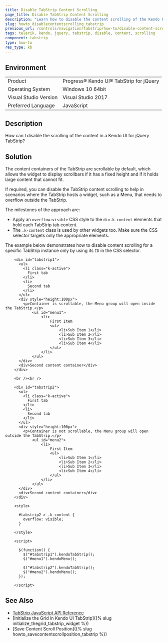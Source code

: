 ```yaml
---
title: Disable TabStrip Content Scrolling
page_title: Disable TabStrip Content Scrolling 
description: "Learn how to disable the content scrolling of the Kendo UI for jQuery TabStrip."
slug: howto_disablecontentscrolling_tabstrip
previous_url: /controls/navigation/tabstrip/how-to/disable-content-scrolling
tags: telerik, kendo, jquery, tabstrip, disable, content, scrolling
component: tabstrip
type: how-to
res_type: kb
---
```


## Environment

<table>
 <tr>
  <td>Product</td>
  <td>Progress® Kendo UI® TabStrip for jQuery</td>
 </tr>
 <tr>
  <td>Operating System</td>
  <td>Windows 10 64bit</td>
 </tr>
 <tr>
  <td>Visual Studio Version</td>
  <td>Visual Studio 2017</td>
 </tr>
 <tr>
  <td>Preferred Language</td>
  <td>JavaScript</td>
 </tr>
</table>

## Description

How can I disable the scrolling of the content in a Kendo UI for jQuery TabStrip?

## Solution

The content containers of the TabStrip are scrollable by default, which allows the widget to display scrollbars if it has a fixed height and if it holds large content that cannot fit. 

If required, you can disable the TabStrip content scrolling to help in scenarios where the TabStrip hosts a widget, such as a Menu, that needs to overflow outside the TabStrip.

The milestones of the approach are:

* Apply an `overflow:visible` CSS style to the `div.k-content` elements that hold each TabStrip tab content.
* The `.k-content` class is used by other widgets too. Make sure the CSS selector targets only the appropriate elements.

The example below demonstrates how to disable content scrolling for a specific TabStrip instance only by using its `ID` in the CSS selector.



```dojo
    <div id="tabstrip1">
      <ul>
        <li class="k-active">
          First tab
        </li>
        <li>
          Second tab
        </li>
      </ul>
      <div style="height:100px">
        <p>Container is scrollable, the Menu group will open inside the TabStrip.</p>
            <ul id="menu1">
                <li>
                    First Item
                    <ul>
                        <li>Sub Item 1</li>
                        <li>Sub Item 2</li>
                        <li>Sub Item 3</li>
                        <li>Sub Item 4</li>
                    </ul>
                </li>
            </ul>        
      </div>
      <div>Second content container</div>
    </div>

    <br /><br />

    <div id="tabstrip2">
      <ul>
        <li class="k-active">
          First tab
        </li>
        <li>
          Second tab
        </li>
      </ul>
      <div style="height:100px">
        <p>Container is not scrollable, the Menu group will open outside the TabStrip.</p>
            <ul id="menu2">
                <li>
                    First Item
                    <ul>
                        <li>Sub Item 1</li>
                        <li>Sub Item 2</li>
                        <li>Sub Item 3</li>
                        <li>Sub Item 4</li>
                    </ul>
                </li>
            </ul>
      </div>
      <div>Second content container</div>
    </div>

    <style>

      #tabstrip2 > .k-content {
        overflow: visible;
      }

    </style>

    <script>

      $(function() {
        $("#tabstrip1").kendoTabStrip();
        $("#menu1").kendoMenu();

        $("#tabstrip2").kendoTabStrip();
        $("#menu2").kendoMenu();
      });

    </script>
```

## See Also

* [TabStrip JavaScript API Reference](/api/javascript/ui/tabstrip)
* [Initialize the Grid in Kendo UI TabStrip]({% slug initialize_thegrid_tabstrip_widget %})
* [Save Content Scroll Position]({% slug howto_savecontentscrollposition_tabstrip %})


